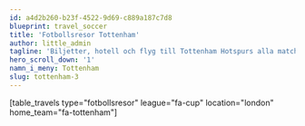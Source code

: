 ```yaml
---
id: a4d2b260-b23f-4522-9d69-c889a187c7d8
blueprint: travel_soccer
title: 'Fotbollsresor Tottenham'
author: little_admin
tagline: 'Biljetter, hotell och flyg till Tottenham Hotspurs alla matcher i FA Cup'
hero_scroll_down: '1'
namn_i_meny: Tottenham
slug: tottenham-3
---
```

<p>[table_travels type="fotbollsresor" league="fa-cup" location="london" home_team="fa-tottenham"]</p>
